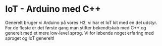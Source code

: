 # IoT - Arduino med C++

Generelt bruger vi Arduino på vores H3, vi har et IoT kit med en del udstyr. For de fleste er det første gang man stifter bekendtskab med C++ og generelt med et mere low-level sprog. Vi for løbende noget erfaring med sproget og IoT generelt!
